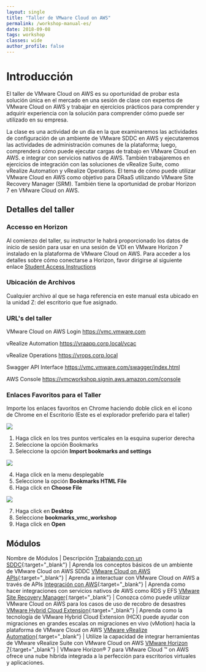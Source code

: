 ```yaml
---
layout: single
title: "Taller de VMware Cloud on AWS"
permalink: /workshop-manual-es/
date: 2018-09-08
tags: workshop
classes: wide
author_profile: false
---
```

# Introducción

El taller de VMware Cloud on AWS es su oportunidad de probar esta solución única en el mercado en una sesión de clase con expertos de VMware Cloud on AWS y trabajar en ejercicios prácticos para comprender y adquirir experiencia con la solución para comprender cómo puede ser utilizado en su empresa.

La clase es una actividad de un día en la que examinaremos las actividades de configuración de un ambiente de VMware SDDC en AWS y ejecutaremos las actividades de administración comunes de la plataforma; luego, comprenderá cómo puede ejecutar cargas de trabajo en VMware Cloud en AWS. e integrar con servicios nativos de AWS. También trabajaremos en ejercicios de integración con las soluciones de vRealize Suite, como vRealize Automation y vRealize Operations. El tema de cómo puede utilizar VMware Cloud en AWS como objetivo para DRaaS utilizando VMware Site Recovery Manager (SRM). También tiene la oportunidad de probar Horizon 7 en VMware Cloud on AWS.

## Detalles del taller

### Accesso en Horizon

Al comienzo del taller, su instructor le habrá proporcionado los datos de inicio de sesión para usar en una sesión de VDI en VMware Horizon 7 instalado en la plataforma de VMware Cloud on AWS. Para acceder a los detalles sobre cómo conectarse a Horizon, favor dirigirse al siguiente enlace [Student Access Instructions](https://vmc-field-team.github.io/student-access/)

### Ubicación de Archivos

Cualquier archivo al que se haga referencia en este manual esta ubicado en la unidad Z: del escritorio que fue asignado.

### URL's del taller

VMware Cloud on AWS Login <https://vmc.vmware.com>

vRealize Automation <https://vraapp.corp.local/vcac>

vRealize Operations <https://vrops.corp.local>

Swagger API Interface <https://vmc.vmware.com/swagger/index.html>

AWS Console <https://vmcworkshop.signin.aws.amazon.com/console>

### Enlaces Favoritos para el Taller

Importe los enlaces favoritos en Chrome haciendo doble click en el icono de Chrome en el Escritorio (Este es el explorador preferido para el taller)

![](https://s3-us-west-2.amazonaws.com/vmc-workshops-images/Workshop+Details/WorkshopDetails1.jpg)

1. Haga click en los tres puntos verticales en la esquina superior derecha
2. Seleccione la opción Bookmarks
3. Seleccione la opción **Import bookmarks and settings**

![](https://s3-us-west-2.amazonaws.com/vmc-workshops-images/Page-8-Image-2.png)

4. Haga click en la menu desplegable
5. Seleccione la opción **Bookmarks HTML File**
6. Haga click en **Choose File**

![](https://s3-us-west-2.amazonaws.com/vmc-workshops-images/Page-9-Image-4.png)

7. Haga click en **Desktop**
8. Seleccione **bookmarks_vmc_workshop**
9. Haga click en **Open**

## Módulos

Nombre de Módulos | Descripción
[Trabajando con un SDDC](https://vmc-field-team.github.io/labs-es/working-with-sddc-lab/){:target="_blank"} | Aprenda los conceptos básicos de un ambiente de VMware Cloud on AWS SDDC
[VMware Cloud on AWS APIs](https://vmc-field-team.github.io/labs-es/api-lab/){:target="_blank"} | Aprenda a interactuar con VMware Cloud on AWS a través de APIs
[Integración con AWS](https://vmc-field-team.github.io/labs-es/aws-integration-lab/){:target="_blank"} | Aprenda como hacer integraciones con servicios nativos de AWS como RDS y EFS
[VMware Site Recovery Manager](https://vmc-field-team.github.io/labs-es/srm-lab/){:target="_blank"} | Conozca cómo puede utilizar VMware Cloud on AWS para los casos de uso de recobro de desastres
[VMware Hybrid Cloud Extension](https://vmc-field-team.github.io/labs-es/hcx-lab/){:target="_blank"} | Aprenda como la tecnología de VMware Hybrid Cloud Extension (HCX) puede ayudar con migraciones en grandes escalas on migraciones en vivo (vMotion) hacia la plataforma de VMware Cloud on AWS
[VMware vRealize Automation](https://vmc-field-team.github.io/labs-es/vra-lab/){:target="_blank"} | Utilize la capacidad de integrar herramientas de VMware vRealize Suite con VMware Cloud on AWS
[VMware Horizon 7](https://vmc-field-team.github.io/labs-es/horizon-lab/){:target="_blank"} | VMware Horizon® 7 para VMware Cloud ™ on AWS ofrece una nube híbrida integrada a la perfección para escritorios virtuales y aplicaciones.
